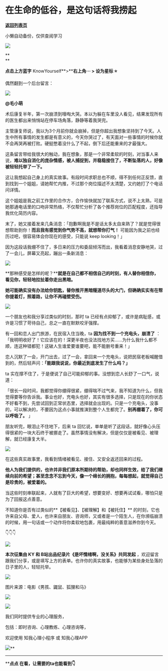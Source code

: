 # 在生命的低谷，是这句话将我捞起

[**返回列表页**](/gzh/KnowYourself)

小懒自动备份，仅供查阅学习

![](https://mmbiz.qpic.cn/sz_mmbiz_gif/Mz0ovPEFMRLNvhvaiaMz4QDR8ZYViaQdEkOxLOmVXsBrdC9guSKiaQQeTGoI7w81qER561hiazoBV1DU4lWHy3fPPA/640?wx_fmt=gif&from;=appmsg)

**  
**

**点击上方蓝字** KnowYourself**>****右上角··· > 设为星标 ⭐️**

  

  

偶然翻到一个后台留言：

  

![](https://mmbiz.qpic.cn/sz_mmbiz_jpg/Mz0ovPEFMRLNvhvaiaMz4QDR8ZYViaQdEkjwGRmtpUcJf3guZJgiaPvUMj80clEkHlpohTbxcArsxXf7RlkPfkXoA/640?wx_fmt=jpeg&from;=appmsg)

**@毛小萌**

术后康复半年，第一次崩溃到嚎啕大哭。本以为躲在车里没人看见，结果发现所有的医生都出来悄悄站在停车场角落，静静等着我哭完。

  

主管康复师说，我以为3个月前你就会崩掉，但是你超出我想象坚持到了今天。人生中所有事情的发生都是有意义的，今天你哭过了，有天面对一些事情的时候你就不会再哭再被打败。硬挺憋着没什么了不起，倒下后还能重来的才最强大。

  

这条留言带给我很大的触动，我在想象，那是一个非常柔软的时刻，对当事人来说，**难以独自消化的庞杂情感，被人捕捉到，并稳稳接住了，不断坠落的人，好像被轻轻托举了一下。**

  

  

这让我想起自己身上的真实故事。有段时间求职总也不顺，得不到任何正反馈，直到找到一个姐姐，请她帮忙内推，不过那个岗位描述不太清楚，又约她打了个电话问详情。

  

这个姐姐是我之前工作里的合作方，合作愉快就加了联系方式，说不上太熟，可是她那通电话里的口吻非常热络，不仅帮忙分析了各个推荐岗位的匹配程度，还指导我优化简历内容。

  

末了，她又接着发来几条消息：「抱歉啊我是不是话太多太自来熟了？就是觉得很想帮助到你！**而且我有感觉到你气势不高，就想帮你打气！**
可能因为我之前也经历过吧，很容易体会你现在的感受，只能说 keep looking！」

  

因为这段话我绷不住了，多日来的压力和委屈倾泻而出，我看着消息安静地哭，过了一会儿，屏幕又亮起，蹦出一条新消息：

  

![](https://mmbiz.qpic.cn/sz_mmbiz_png/Mz0ovPEFMRLNvhvaiaMz4QDR8ZYViaQdEkFmmJ6jZia4ZvAMkDRsBxIjdtjA8e0SzrrWDgicWnux7y7eHkIV0el8pQ/640?wx_fmt=png&from;=appmsg)

  

**那种感受是怎样的呢？****就是在自己都不相信自己的时刻，有人替你相信你，看见你，轻轻地拉扯着你走出黑暗。**

  

**她可能确实没有办法给你钥匙，替你推开黑暗隧道尽头的大门，但确确实实有在帮你提着灯，照着路，让你不再碰壁受伤。**

  

![](https://mmbiz.qpic.cn/sz_mmbiz_gif/Mz0ovPEFMRLNvhvaiaMz4QDR8ZYViaQdEkgJp7PYQ08UjwskkDxhWbTvW7q0kcIg6ibiaNkErjcpibicKVmhcgqP8OHQ/640?wx_fmt=gif&from;=appmsg)

  

  

一个朋友也和我分享过类似的时刻，那时 ta 已经有点抑郁了，或许是病耻感，或许是习惯了苛待自己，总之一直在默默咬牙强撑。

  

有一回和恋人出门旅游，在民宿入住当晚，ta **因为找不到一个充电头，崩溃了**
：「我明明收好了！它应该在的！深更半夜也没法找地方买......为什么我什么都不顺，连这种错都犯！这破人生谁爱要谁要吧，能不能删号重来！」

  

恋人沉默了一会，开门出去，过了一会，拿回来一个充电头，说把民宿老板喊醒借到的，然后轻声问：**「能跟我说说，你最近到底发生了什么吗？」**

  

ta 实在撑不住了，于是便说了自己可能抑郁的事。没想到恋人长舒了一口气，说道：

  

「很长一段时间，我都觉得你绷得很紧，绷得喘不过气来，我不知道为什么，但我觉得要等你告诉我。事业也好，充电头也好，其实有很多选择，只是现在的你状态不好看不到，先尝试回到正常状态里，选择就会出现的。只是一个充电头，没事的，可以解决的，不要因为这点小事就推演到整个人生都完了。**别再绷着了，你可以呼吸了。**
」

  

朋友听完，眼泪止不住地下，后来 ta
回忆说，单单是听了这段话，就好像心头压得很紧的一块大石终于被挪走了。虽然事情没有解决，但是仅仅是被看见、被理解，就已经康复大半。

  

![](https://mmbiz.qpic.cn/sz_mmbiz_gif/Mz0ovPEFMRLNvhvaiaMz4QDR8ZYViaQdEkD3fpP1B131Csqp8NVswialtbneoRia70lC8W3k0niaHoWiblUmjicTEPmCw/640?wx_fmt=gif&from;=appmsg)

  

  

在这些真实故事里，我看到情绪被看见、接住、又安全返还回来的过程。

  

**他人为我们提供的，也许并非我们原本所期待的帮助，却也同样生效，给了我们继续向前的希望；甚至念念不忘到今天，像一个绵长的拥抱，每每想起，就觉得自己是珍贵的，被爱着的。**

  

当这些时刻串联起来，人就有了巨大的希望，想要变好、想要再试试看，哪怕只是为了回报这点善意。

  

不知道你是否有过类似的**【被看见】、【被理解】和【被托住】**
的时刻，它也许来自父母、爱人，也许来自朋友、咨询师，又或者是一个陌生人，在你濒临崩溃的时候，用一句话或一个动作将你柔软地包裹，用最纯粹的善意滋养你到今天。

  

👇👇👇

![](https://mmbiz.qpic.cn/sz_mmbiz_png/Mz0ovPEFMRLNvhvaiaMz4QDR8ZYViaQdEkUW3WyjVEvFicX5y1XPoIqhWzH0eMQlHUtGgzx0JQsmJnEoJAFib3ibjgw/640?wx_fmt=png&from;=appmsg)

  

**本次征集由 KY 和 B站出品纪录片《是坏情绪啊，没关系》共同发起**
，欢迎留言跟我们分享，或是填写上方的表单。也许你的真实故事，也能够为某些身处坠落的日子里的人，轻轻托举。

  

![](https://mmbiz.qpic.cn/sz_mmbiz_jpg/Mz0ovPEFMRLNvhvaiaMz4QDR8ZYViaQdEkX5IxTtSsFVjaYBTpFcP7zEQicHw5zRebszAMMfLhV4DhECEO8B9Q1iaA/640?wx_fmt=jpeg&from;=appmsg)

图片来源：电影《男孩、鼹鼠、狐狸和马》

  

![](https://mmbiz.qpic.cn/sz_mmbiz_png/Mz0ovPEFMRLNvhvaiaMz4QDR8ZYViaQdEkmjJeWXvGUMNvvzZ1ar3x6ye75tzr3pfXmQdDZpjNOtYLdPHTwAHFHA/640?wx_fmt=png&from;=appmsg)  
  

[![](https://mmbiz.qpic.cn/sz_mmbiz_jpg/Mz0ovPEFMRLkB2KVU2QNIrCb4KF2lnH2pZjsCvxD3CEnFT9JTJQicibiauzsp7Gqnze2h6LzgY0RVKAzBcoCXcFeg/640?wx_fmt=jpeg&from;=appmsg)]()

  

  

我们同时提供专业的心理服务，

包括：即时咨询、心理教练、心理咨询等，

欢迎使用 知我心理小程序 或 知我心理APP

  

![](https://mmbiz.qpic.cn/sz_mmbiz_jpg/Mz0ovPEFMRLNvhvaiaMz4QDR8ZYViaQdEk1Ja1u8SwFhnickNy7UCJpphCaE0rXwFb8DMJKic5bwicoL2TqxpXyayDA/640?wx_fmt=jpeg&from;=appmsg)**  
****  
****点点 在看，让需要的ta也能看到👇**

